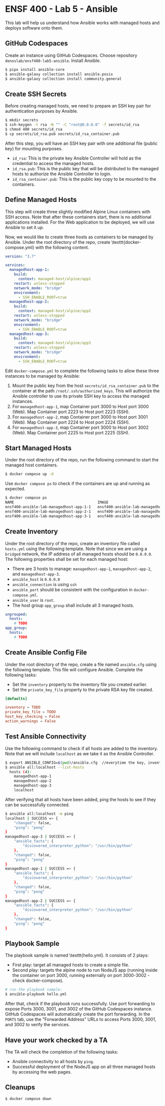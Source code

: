 # ENSF 400 - Lab 5 - Ansible

This lab will help us understand how Ansible works with managed hosts and deploys software onto them. 

## GitHub Codespaces

Create an instance using GitHub Codespaces. Choose repository `denoslab/ensf400-lab5-ansible`. Install Ansible.

```bash
$ pipx install ansible-core
$ ansible-galaxy collection install ansible.posix
$ ansible-galaxy collection install community.general
```

## Create SSH Secrets
Before creating managed hosts, we need to prepare an SSH key pair for authentication purposes by Ansible. 

```bash
$ mkdir secrets
$ ssh-keygen -t rsa -N "" -C "root@0.0.0.0" -f secrets/id_rsa
$ chmod 400 secrets/id_rsa
$ cp secrets/id_rsa.pub secrets/id_rsa_container.pub
```

After this step, you will have an SSH key pair with one additional file (public key) for mounting purposes.

- `id_rsa`: This is the private key Ansible Controller will hold as the credential to access the managed hosts.
- `id_rsa.pub`: This is the public key that will be distributed to the managed hosts to authorize the Ansible Controller to login.
- `id_rsa_container.pub`: This is the public key copy to be mounted to the containers.

## Define Managed Hosts
This step will create three slightly modified Alpine Linux containers with SSH access. Note that after these containers start, there is no additional applications installed. For the Web application to be deployed, we will use Ansible to set it up. 

Now, we would like to create three hosts as containers to be managed by Ansible. Under the root directory of the repo, create \texttt{docker-compose.yml} with the following content.

```yaml
version: "3.7"

services:
  managedhost-app-1:
    build: 
      context: managed-host/alpine/app1
    restart: unless-stopped
    network_mode: "bridge"
    environment:
      - SSH_ENABLE_ROOT=true
  managedhost-app-2:
    build: 
      context: managed-host/alpine/app2
    restart: unless-stopped
    network_mode: "bridge"
    environment:
      - SSH_ENABLE_ROOT=true
  managedhost-app-3:
    build: 
      context: managed-host/alpine/app3
    restart: unless-stopped
    network_mode: "bridge"
    environment:
      - SSH_ENABLE_ROOT=true
```

Edit `docker-compose.yml` to complete the following tasks to allow these three instances to be managed by Ansible:

1. Mount the public key from the host `secrets/id_rsa_container.pub` to the container at the path `/root/.ssh/authorized_keys`. This will authorize the Ansible controller to use its private SSH key to access the managed instances.
1. For `managedhost-app-1`, map Container port 3000 to Host port 3000 (Web). Map Container port 2223 to Host port 2223 (SSH).
1. For `managedhost-app-2`, map Container port 3000 to Host port 3001 (Web). Map Container port 2224 to Host port 2224 (SSH).
1. For `managedhost-app-3`, map Container port 3000 to Host port 3002 (Web). Map Container port 2225 to Host port 2225 (SSH).


## Start Managed Hosts
Under the root directory of the repo, run the following command to start the managed host containers.
```bash
$ docker compose up -d
```

Use `docker compose ps` to check if the containers are up and running as expected.

```bash
$ docker compose ps
NAME                                      IMAGE                                   COMMAND                  SERVICE             CREATED             STATUS              PORTS
ensf400-ansible-lab-managedhost-app-1-1   ensf400-ansible-lab-managedhost-app-1   "/entry.sh /usr/sbin…"   managedhost-app-1   7 seconds ago       Up 6 seconds        0.0.0.0:2223->2223/tcp, 0.0.0.0:3000->3000/tcp
ensf400-ansible-lab-managedhost-app-2-1   ensf400-ansible-lab-managedhost-app-2   "/entry.sh /usr/sbin…"   managedhost-app-2   7 seconds ago       Up 6 seconds        0.0.0.0:2224->2224/tcp, 0.0.0.0:3001->3000/tcp
ensf400-ansible-lab-managedhost-app-3-1   ensf400-ansible-lab-managedhost-app-3   "/entry.sh /usr/sbin…"   managedhost-app-3   7 seconds ago       Up 6 seconds        0.0.0.0:2225->2225/tcp, 0.0.0.0:3002->3000/tcp
```

## Create Inventory

Under the root directory of the repo, create an inventory file called `hosts.yml` using the following template. Note that since we are using a `bridged` network, the IP address of all managed hosts should be `0.0.0.0`. The following properties shall be set for each managed host:


- There are 3 hosts to manage: `managedhost-app-1`, `managedhost-app-2`, and `managedhost-app-3`.
- `ansible_host` is `0.0.0.0`
- `ansible_connection` is using `ssh`
- `ansible_port` should be consistent with the configuration in `docker-compose.yml`. 
- `ansible_user` is `root`.
- The host group `app_group` shall include all 3 managed hosts. 


```yaml
ungrouped:
  hosts:
    # TODO
app_group:
  hosts:
    # TODO
```

## Create Ansible Config File

Under the root directory of the repo, create a file named `ansible.cfg` using the following template. This file will configure Ansible. Complete the following tasks:

- Set the `inventory` property to the inventory file you created earlier.
- Set the `private_key_file` property to the private RSA key file created.

```toml
[defaults]

inventory = TODO
private_key_file = TODO
host_key_checking = False
action_warnings = False
```

## Test Ansible Connectivity
Use the following command to check if all hosts are added to the inventory. Note that we will include `localhost` as we take it as the Ansible Controller.

```bash
$ export ANSIBLE_CONFIG=$(pwd)/ansible.cfg  //everytime the key, inventory file is changed, need run this
$ ansible all:localhost --list-hosts
  hosts (4):
    managedhost-app-1
    managedhost-app-2
    managedhost-app-3
    localhost
```

After verifying that all hosts have been added, ping the hosts to see if they can be successfully connected.

```bash
$ ansible all:localhost -m ping
localhost | SUCCESS => {
    "changed": false,
    "ping": "pong"
}
managedhost-app-3 | SUCCESS => {
    "ansible_facts": {
        "discovered_interpreter_python": "/usr/bin/python"
    },
    "changed": false,
    "ping": "pong"
}
managedhost-app-1 | SUCCESS => {
    "ansible_facts": {
        "discovered_interpreter_python": "/usr/bin/python"
    },
    "changed": false,
    "ping": "pong"
}
managedhost-app-2 | SUCCESS => {
    "ansible_facts": {
        "discovered_interpreter_python": "/usr/bin/python"
    },
    "changed": false,
    "ping": "pong"
}
```

## Playbook Sample

The playbook sample is named \texttt{hello.yml}. It consists of 2 plays:

- First play: target all managed hosts to create a simple file.
- Second play: targets the alpine node to run NodeJS app (running inside the container on port 3000, running externally on port 3000-3002 - check docker-compose).

```bash
# run the playbook sample:
$ ansible-playbook hello.yml
```

After that, check if the playbook runs successfully. Use port forwarding to expose Ports 3000, 3001, and 3002 of the GitHub Codespaces instance. GitHub Codespaces will automatically create the port forwarding. In the `PORTS` tab, use the "Forwarded Address" URLs to access Ports 3000, 3001, and 3002 to verify the services.

## Have your work checked by a TA
The TA will check the completion of the following tasks:

- Ansible connectivity to all hosts by `ping`.
- Successful deployment of the NodeJS app on all three managed hosts by accessing the web pages.


## Cleanups
```bash
$ docker compose down
```
